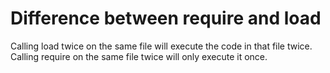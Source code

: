 # Difference between require and load

Calling load twice on the same file will execute the code in that file twice. Calling require on the same file twice will only execute it once.
